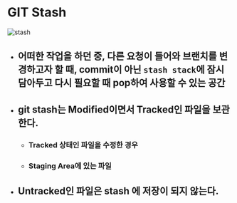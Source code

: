 # GIT Stash
![stash](https://user-images.githubusercontent.com/68778883/153596865-aa542d18-242a-4180-ac9f-f76b1b6de68b.png)

- ## 어떠한 작업을 하던 중, 다른 요청이 들어와 브랜치를 변경하고자 할 때, commit이 아닌 `stash stack`에 잠시 담아두고 다시 필요할 때 pop하여 사용할 수 있는 공간
- ## git stash는 Modified이면서 Tracked인 파일을 보관한다.
  - ### Tracked 상태인 파일을 수정한 경우
  - ### Staging Area에 있는 파일
- ## Untracked인 파일은 stash 에 저장이 되지 않는다.